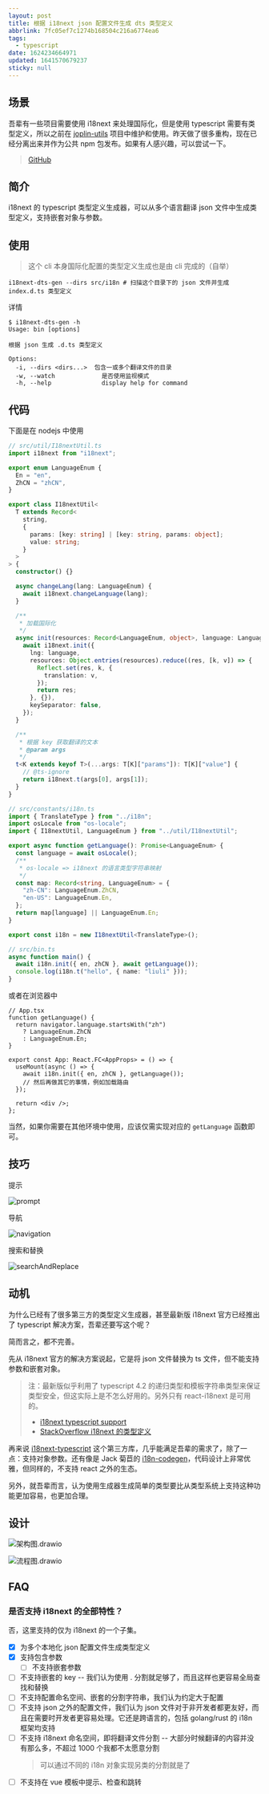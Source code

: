 ```yaml
---
layout: post
title: 根据 i18next json 配置文件生成 dts 类型定义
abbrlink: 7fc05ef7c1274b168504c216a6774ea6
tags:
  - typescript
date: 1624234664971
updated: 1641570679237
sticky: null
---
```


## 场景

吾辈有一些项目需要使用 i18next 来处理国际化，但是使用 typescript 需要有类型定义，所以之前在 [joplin-utils](https://github.com/rxliuli/joplin-utils) 项目中维护和使用。昨天做了很多重构，现在已经分离出来并作为公共 npm 包发布。如果有人感兴趣，可以尝试一下。

> [GitHub](https://github.com/rxliuli/liuli-tools/tree/master/libs/i18next-dts-gen)

## 简介

i18next 的 typescript 类型定义生成器，可以从多个语言翻译 json 文件中生成类型定义，支持嵌套对象与参数。

## 使用

> 这个 cli 本身国际化配置的类型定义生成也是由 cli 完成的（自举）

```shell
i18next-dts-gen --dirs src/i18n # 扫描这个目录下的 json 文件并生成 index.d.ts 类型定义
```

详情

```shell
$ i18next-dts-gen -h
Usage: bin [options]

根据 json 生成 .d.ts 类型定义

Options:
  -i, --dirs <dirs...>  包含一或多个翻译文件的目录
  -w, --watch             是否使用监视模式
  -h, --help              display help for command
```

## 代码

下面是在 nodejs 中使用

```ts
// src/util/I18nextUtil.ts
import i18next from "i18next";

export enum LanguageEnum {
  En = "en",
  ZhCN = "zhCN",
}

export class I18nextUtil<
  T extends Record<
    string,
    {
      params: [key: string] | [key: string, params: object];
      value: string;
    }
  >
> {
  constructor() {}

  async changeLang(lang: LanguageEnum) {
    await i18next.changeLanguage(lang);
  }

  /**
   * 加载国际化
   */
  async init(resources: Record<LanguageEnum, object>, language: LanguageEnum) {
    await i18next.init({
      lng: language,
      resources: Object.entries(resources).reduce((res, [k, v]) => {
        Reflect.set(res, k, {
          translation: v,
        });
        return res;
      }, {}),
      keySeparator: false,
    });
  }

  /**
   * 根据 key 获取翻译的文本
   * @param args
   */
  t<K extends keyof T>(...args: T[K]["params"]): T[K]["value"] {
    // @ts-ignore
    return i18next.t(args[0], args[1]);
  }
}
```

```ts
// src/constants/i18n.ts
import { TranslateType } from "../i18n";
import osLocale from "os-locale";
import { I18nextUtil, LanguageEnum } from "../util/I18nextUtil";

export async function getLanguage(): Promise<LanguageEnum> {
  const language = await osLocale();
  /**
   * os-locale => i18next 的语言类型字符串映射
   */
  const map: Record<string, LanguageEnum> = {
    "zh-CN": LanguageEnum.ZhCN,
    "en-US": LanguageEnum.En,
  };
  return map[language] || LanguageEnum.En;
}

export const i18n = new I18nextUtil<TranslateType>();
```

```ts
// src/bin.ts
async function main() {
  await i18n.init({ en, zhCN }, await getLanguage());
  console.log(i18n.t("hello", { name: "liuli" }));
}
```

或者在浏览器中

```tsx
// App.tsx
function getLanguage() {
  return navigator.language.startsWith("zh")
    ? LanguageEnum.ZhCN
    : LanguageEnum.En;
}

export const App: React.FC<AppProps> = () => {
  useMount(async () => {
    await i18n.init({ en, zhCN }, getLanguage());
    // 然后再做其它的事情，例如加载路由
  });

  return <div />;
};
```

当然，如果你需要在其他环境中使用，应该仅需实现对应的 `getLanguage` 函数即可。

## 技巧

提示

![prompt](/resource/e4b7c0ed2d1b445b8309839cd041cf36.gif)

导航

![navigation](/resource/86cc0f02cb594abebe57ba79c8d46f72.gif)

搜索和替换

![searchAndReplace](/resource/990fd29f95134939a6f4bcf1670d20f4.gif)

## 动机

为什么已经有了很多第三方的类型定义生成器，甚至最新版 i18next 官方已经推出了 typescript 解决方案，吾辈还要写这个呢？

简而言之，都不完善。

先从 i18next 官方的解决方案说起，它是将 json 文件替换为 ts 文件，但不能支持参数和嵌套对象。

> 注：最新版似乎利用了 typescript 4.2 的递归类型和模板字符串类型来保证类型安全，但这实际上是不怎么好用的。另外只有 react-i18next 是可用的。
>
> - [i18next typescript support](https://react.i18next.com/latest/typescript)
> - [StackOverflow i18next 的类型定义](https://stackoverflow.com/questions/58277973/how-to-type-check-i18n-dictionaries-with-typescript/58308279#58308279)

再来说 [i18next-typescript](https://github.com/LFDM/i18next-typescript) 这个第三方库，几乎能满足吾辈的需求了，除了一点：支持对象参数。还有像是 Jack 菊苣的 [i18n-codegen](https://github.com/Jack-Works/i18n-codegen)，代码设计上非常优雅，但同样的，不支持 react 之外的生态。

另外，就吾辈而言，认为使用生成器生成简单的类型要比从类型系统上支持这种功能更加容易，也更加合理。

## 设计

![架构图.drawio](/resource/c727af69d9ba4ab9b0a1000a22c15270.svg)

![流程图.drawio](/resource/7638d5932f57424c8133822e113a0650.svg)

## FAQ

### 是否支持 i18next 的全部特性？

否，这里支持的仅为 i18next 的一个子集。

- [x] 为多个本地化 json 配置文件生成类型定义
- [x] 支持包含参数
  - [ ] 不支持嵌套参数
- [ ] 不支持嵌套的 key -- 我们认为使用 . 分割就足够了，而且这样也更容易全局查找和替换
- [ ] 不支持配置命名空间、嵌套的分割字符串，我们认为约定大于配置
- [ ] 不支持 json 之外的配置文件，我们认为 json 文件对于非开发者都更友好，而且在需要时开发者更容易处理。它还是跨语言的，包括 golang/rust 的 i18n 框架均支持
- [ ] 不支持 i18next 命名空间，即将翻译文件分割 -- 大部分时候翻译的内容并没有那么多，不超过 1000 个我都不太愿意分割
  > 可以通过不同的 i18n 对象实现另类的分割就是了
- [ ] 不支持在 vue 模板中提示、检查和跳转
